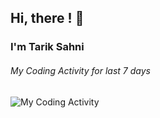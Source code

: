 ## Hi, there ! 👋
### I'm Tarik Sahni

###### My Coding Activity for last 7 days
<img src="https://github.com/tariksahni/coding-stats-wakatime/blob/master/images/codeStats.svg" alt="My Coding Activity"/>


